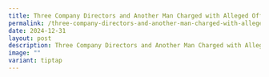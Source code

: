```yaml
---
title: Three Company Directors and Another Man Charged with Alleged Offences
permalink: /three-company-directors-and-another-man-charged-with-alleged-offences/
date: 2024-12-31
layout: post
description: Three Company Directors and Another Man Charged with Alleged Offences
image: ""
variant: tiptap
---
```


